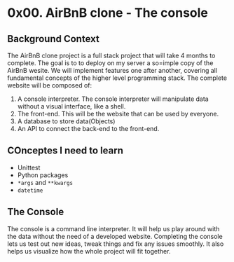 # 0x00. AirBnB clone - The console

## Background Context
The AirBnB clone project is a full stack project that will take 4 months to complete. The goal is to to deploy on my server a so=imple copy of the AirBnB wesite.
We will implement features one after another, covering all fundamental concepts of the higher level programming stack.
The complete website will be composed of:
1. A console interpreter. The console interpreter will manipulate data without a visual interface, like a shell.
2. The front-end. This will be the website that can be used by everyone.
3. A database to store data(Objects)
4. An API to connect the back-end to the front-end.

## COnceptes I need to learn
- Unittest
- Python packages
- `*args` and `**kwargs`
- `datetime`

## The Console
The console is a command line interpreter. It will help us play around with the data without the need of a developed website.
Completing the console lets us test out new ideas, tweak things and fix any issues smoothly.
It also helps us visualize how the whole project will fit together. 
